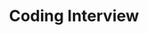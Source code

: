 ---
title: "Coding Interview"
layout: category
permalink: /categories/interview/
author_profile: true
taxonomy: interview
sidebar:
    nav: "sidebar"


---